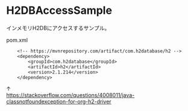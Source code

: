# H2DBAccessSample

インメモリH2DBにアクセスするサンプル。

pom.xml

```
    <!-- https://mvnrepository.com/artifact/com.h2database/h2 -->
    <dependency>
        <groupId>com.h2database</groupId>
        <artifactId>h2</artifactId>
        <version>2.1.214</version>
    </dependency>
```

↑  
https://stackoverflow.com/questions/4008011/java-classnotfoundexception-for-org-h2-driver